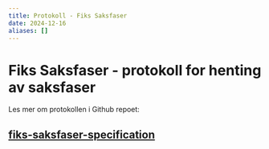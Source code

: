 ```yaml
---
title: Protokoll - Fiks Saksfaser
date: 2024-12-16
aliases: []
---
```


# Fiks Saksfaser - protokoll for henting av saksfaser

Les mer om protokollen i Github repoet:

## [fiks-saksfaser-specification](https://github.com/ks-no/fiks-saksfaser-specification)

